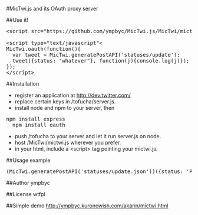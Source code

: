 #MicTwi.js and its OAuth proxy server


##Use it!
<pre>&lt;script src="https://github.com/ympbyc/MicTwi.js/MicTwi/mictwi.js"&gt;&lt;/script&gt;

&lt;script type="text/javascript"&lt;
MicTwi.oauth(function(){
  var tweet = MicTwi.generatePostAPI('statuses/update');
  tweet({status: "whatever"}, function(j){console.log(j)});
});
&lt;/script&gt;</pre>

##Installation
* register an application at http://dev.twitter.com/
* replace certain keys in /tofucha/server.js.
* install node and npm to your server, then
<pre>npm install express
  npm install oauth </pre>

* push /tofucha to your server and let it run server.js on node.
* host /MicTwi/mictwi.js wherever you prefer.
* in your html, include a &lt;script&gt; tag pointing your mictwi.js.

##Usage example
<pre>(MicTwi.generatePostAPI('statuses/update.json'))({status: 'Posting via MicTwi'}, function(json){alert(json)});</pre>

##Author
ympbyc

##License
wtfpl

##Simple demo
http://ympbyc.kuronowish.com/akarin/mictwi.html
